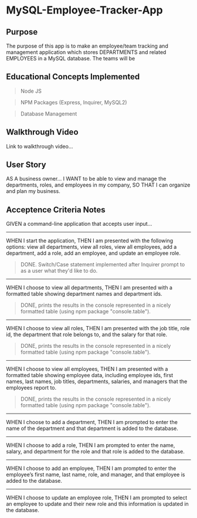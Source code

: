 # MySQL-Employee-Tracker-App

## Purpose

The purpose of this app is to make an employee/team tracking and management application which stores DEPARTMENTS and related EMPLOYEES in a MySQL database.  The teams will be 

## Educational Concepts Implemented

>Node JS

>NPM Packages (Express, Inquirer, MySQL2)

>Database Management

## Walkthrough Video

Link to walkthrough video...

## User Story

AS A business owner...
I WANT to be able to view and manage the departments, roles, and employees in my company,
SO THAT I can organize and plan my business.


## Acceptence Criteria Notes

GIVEN a command-line application that accepts user input...

- - - - -
WHEN I start the application,
THEN I am presented with the following options: view all departments, view all roles, view all employees, add a department, add a role, add an employee, and update an employee role.
>DONE.  Switch/Case statement implemented after Inquirer prompt to as a user what they'd like to do.

- - - - -
WHEN I choose to view all departments,
THEN I am presented with a formatted table showing department names and department ids.
>DONE, prints the results in the console represented in a nicely formatted table (using npm package "console.table").

- - - - -
WHEN I choose to view all roles,
THEN I am presented with the job title, role id, the department that role belongs to, and the salary for that role.
>DONE, prints the results in the console represented in a nicely formatted table (using npm package "console.table").

- - - - -
WHEN I choose to view all employees,
THEN I am presented with a formatted table showing employee data, including employee ids, first names, last names, job titles, departments, salaries, and managers that the employees report to.
>DONE, prints the results in the console represented in a nicely formatted table (using npm package "console.table").

- - - - -
WHEN I choose to add a department,
THEN I am prompted to enter the name of the department and that department is added to the database.

- - - - -
WHEN I choose to add a role,
THEN I am prompted to enter the name, salary, and department for the role and that role is added to the database.

- - - - -
WHEN I choose to add an employee,
THEN I am prompted to enter the employee’s first name, last name, role, and manager, and that employee is added to the database.

- - - - -
WHEN I choose to update an employee role,
THEN I am prompted to select an employee to update and their new role and this information is updated in the database.